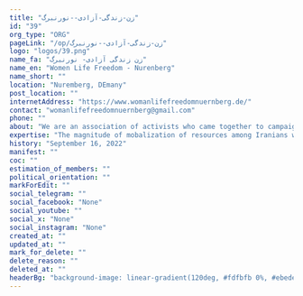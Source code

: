 ```yaml
---
title: "زن-زندگی-آزادی--نورنبرگ"
id: "39"
org_type: "ORG"
pageLink: "/op/زن-زندگی-آزادی--نورنبرگ"
logo: "logos/39.png"
name_fa: "زن زندگی آزادی- نورنبرگ"
name_en: "Women Life Freedom - Nurenberg"
name_short: ""
location: "Nuremberg, DEmany"
post_location: ""
internetAddress: "https://www.womanlifefreedomnuernberg.de/"
contact: "womanlifefreedomnuernberg@gmail.com"
phone: ""
about: "We are an association of activists who came together to campaign for “Woman, Life, Freedom” after the murder of Jina Mahsa Amini on September 16, 2022 and the start of the Women, Life, Freedom Revolution in Iran. As a registered association in Nuremberg, DEmany, we are committed to a secular and democratic society in Iran.Our members represent different nationalities, ages, faiths, ideologies and genders, and we value and promote this diversity."
expertise: "The magnitude of mobalization of resources among Iranians was a victory on the streets and in the media, inside and outside Iran. But the path to freedom is not short or easy."
history: "September 16, 2022"
manifest: ""
coc: ""
estimation_of_members: ""
political_orientation: ""
markForEdit: ""
social_telegram: ""
social_facebook: "None"
social_youtube: ""
social_x: "None"
social_instagram: "None"
created_at: ""
updated_at: ""
mark_for_delete: ""
delete_reason: ""
deleted_at: ""
headerBg: "background-image: linear-gradient(120deg, #fdfbfb 0%, #ebedee 100%);"
---
```

